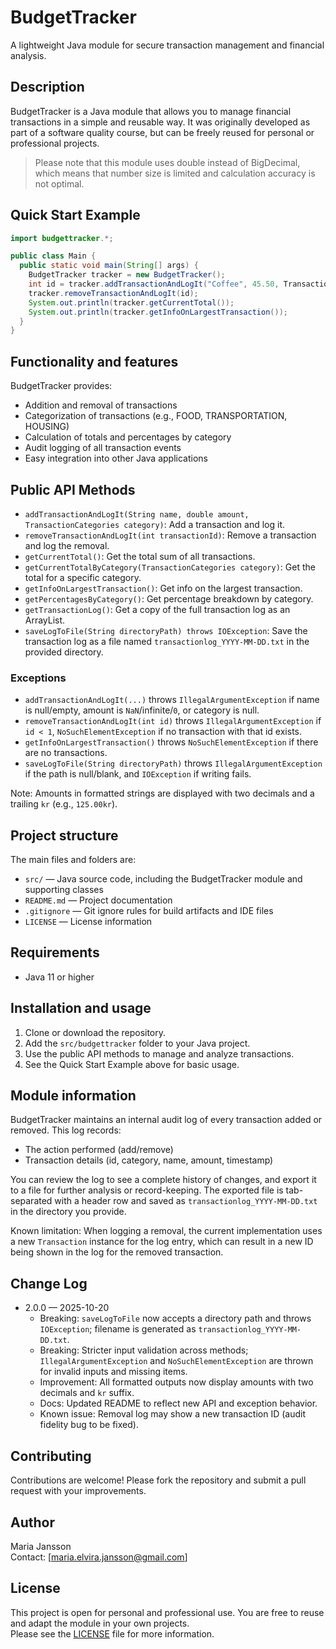 # BudgetTracker
A lightweight Java module for secure transaction management and financial analysis.

## Description
BudgetTracker is a Java module that allows you to manage financial transactions in a simple and reusable way. 
It was originally developed as part of a software quality course, but can be freely reused for personal or professional projects.
>Please note that this module uses double instead of BigDecimal, which means that number size is limited and calculation accuracy is not optimal.

## Quick Start Example
```java
import budgettracker.*;

public class Main {
  public static void main(String[] args) {
    BudgetTracker tracker = new BudgetTracker();
    int id = tracker.addTransactionAndLogIt("Coffee", 45.50, TransactionCategories.FOOD);
    tracker.removeTransactionAndLogIt(id);
    System.out.println(tracker.getCurrentTotal());
    System.out.println(tracker.getInfoOnLargestTransaction());
  }
}
```

## Functionality and features

BudgetTracker provides:
- Addition and removal of transactions
- Categorization of transactions (e.g., FOOD, TRANSPORTATION, HOUSING)
- Calculation of totals and percentages by category
- Audit logging of all transaction events
- Easy integration into other Java applications

## Public API Methods
- `addTransactionAndLogIt(String name, double amount, TransactionCategories category)`: Add a transaction and log it.
- `removeTransactionAndLogIt(int transactionId)`: Remove a transaction and log the removal.
- `getCurrentTotal()`: Get the total sum of all transactions.
- `getCurrentTotalByCategory(TransactionCategories category)`: Get the total for a specific category.
- `getInfoOnLargestTransaction()`: Get info on the largest transaction.
- `getPercentagesByCategory()`: Get percentage breakdown by category.
- `getTransactionLog()`: Get a copy of the full transaction log as an ArrayList.
- `saveLogToFile(String directoryPath) throws IOException`: Save the transaction log as a file named `transactionlog_YYYY-MM-DD.txt` in the provided directory.

### Exceptions
- `addTransactionAndLogIt(...)` throws `IllegalArgumentException` if name is null/empty, amount is `NaN`/infinite/`0`, or category is null.
- `removeTransactionAndLogIt(int id)` throws `IllegalArgumentException` if `id < 1`, `NoSuchElementException` if no transaction with that id exists.
- `getInfoOnLargestTransaction()` throws `NoSuchElementException` if there are no transactions.
- `saveLogToFile(String directoryPath)` throws `IllegalArgumentException` if the path is null/blank, and `IOException` if writing fails.

Note: Amounts in formatted strings are displayed with two decimals and a trailing `kr` (e.g., `125.00kr`).

## Project structure

The main files and folders are:
- `src/` — Java source code, including the BudgetTracker module and supporting classes
- `README.md` — Project documentation
- `.gitignore` — Git ignore rules for build artifacts and IDE files
- `LICENSE` — License information

## Requirements
- Java 11 or higher

## Installation and usage

1. Clone or download the repository.
2. Add the `src/budgettracker` folder to your Java project.
3. Use the public API methods to manage and analyze transactions.
4. See the Quick Start Example above for basic usage.

## Module information
BudgetTracker maintains an internal audit log of every transaction added or removed. This log records:
- The action performed (add/remove)
- Transaction details (id, category, name, amount, timestamp)  

You can review the log to see a complete history of changes, and export it to a file for further analysis or record-keeping. The exported file is tab-separated with a header row and saved as `transactionlog_YYYY-MM-DD.txt` in the directory you provide.

Known limitation: When logging a removal, the current implementation uses a new `Transaction` instance for the log entry, which can result in a new ID being shown in the log for the removed transaction.

## Change Log

- 2.0.0 — 2025-10-20
  - Breaking: `saveLogToFile` now accepts a directory path and throws `IOException`; filename is generated as `transactionlog_YYYY-MM-DD.txt`.
  - Breaking: Stricter input validation across methods; `IllegalArgumentException` and `NoSuchElementException` are thrown for invalid inputs and missing items.
  - Improvement: All formatted outputs now display amounts with two decimals and `kr` suffix.
  - Docs: Updated README to reflect new API and exception behavior.
  - Known issue: Removal log may show a new transaction ID (audit fidelity bug to be fixed).

## Contributing
Contributions are welcome! Please fork the repository and submit a pull request with your improvements.

## Author
Maria Jansson  
Contact: [maria.elvira.jansson@gmail.com]

## License 
This project is open for personal and professional use. 
You are free to reuse and adapt the module in your own projects.  
Please see the [LICENSE](/LICENSE) file for more information.

